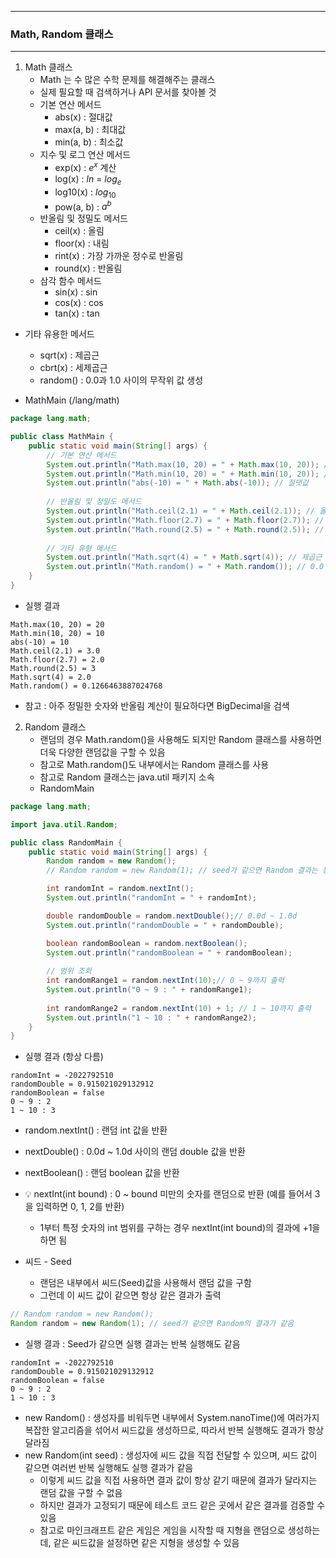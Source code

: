 -----
### Math, Random 클래스
-----
1. Math 클래스
   - Math 는 수 많은 수학 문제를 해결해주는 클래스
   - 실제 필요할 때 검색하거나 API 문서를 찾아볼 것
   - 기본 연산 메서드
      + abs(x) : 절대값
      + max(a, b) : 최대값
      + min(a, b) : 최소값
   - 지수 및 로그 연산 메서드
      + exp(x) : ${e^x}$ 계산
      + log(x) : $ln$ = $log_{e}$
      + log10(x) : $log_{10}$
      + pow(a, b) : ${a^b}$ 
   - 반올림 및 정밀도 메서드
      + ceil(x) : 올림
      + floor(x) : 내림
      + rint(x) : 가장 가까운 정수로 반올림
      + round(x) : 반올림
   - 삼각 함수 메서드
      + sin(x) : sin
      + cos(x) : cos
      + tan(x) : tan
  - 기타 유용한 메서드
      + sqrt(x) : 제곱근
      + cbrt(x) : 세제곱근
      + random() : 0.0과 1.0 사이의 무작위 값 생성

  - MathMain (/lang/math)
```java
package lang.math;

public class MathMain {
    public static void main(String[] args) {
        // 기본 연산 메서드
        System.out.println("Math.max(10, 20) = " + Math.max(10, 20)); // 최댓값
        System.out.println("Math.min(10, 20) = " + Math.min(10, 20)); // 최솟값
        System.out.println("abs(-10) = " + Math.abs(-10)); // 절댓값
        
        // 반올림 및 정밀도 메서드
        System.out.println("Math.ceil(2.1) = " + Math.ceil(2.1)); // 올림
        System.out.println("Math.floor(2.7) = " + Math.floor(2.7)); // 내림
        System.out.println("Math.round(2.5) = " + Math.round(2.5)); // 반올림
        
        // 기타 유형 메서드
        System.out.println("Math.sqrt(4) = " + Math.sqrt(4)); // 제곱근
        System.out.println("Math.random() = " + Math.random()); // 0.0 ~ 1.0 사이의 double 값
    }
}
```
   - 실행 결과
```
Math.max(10, 20) = 20
Math.min(10, 20) = 10
abs(-10) = 10
Math.ceil(2.1) = 3.0
Math.floor(2.7) = 2.0
Math.round(2.5) = 3
Math.sqrt(4) = 2.0
Math.random() = 0.1266463887024768
```
   - 참고 : 아주 정밀한 숫자와 반올림 계산이 필요하다면 BigDecimal을 검색

2. Random 클래스
   - 랜덤의 경우 Math.random()을 사용해도 되지만 Random 클래스를 사용하면 더욱 다양한 랜덤값을 구할 수 있음
   - 참고로 Math.random()도 내부에서는 Random 클래스를 사용
   - 참고로 Random 클래스는 java.util 패키지 소속
   - RandomMain
```java
package lang.math;

import java.util.Random;

public class RandomMain {
    public static void main(String[] args) {
        Random random = new Random();
        // Random random = new Random(1); // seed가 같으면 Random 결과는 동일

        int randomInt = random.nextInt();
        System.out.println("randomInt = " + randomInt);

        double randomDouble = random.nextDouble();// 0.0d ~ 1.0d
        System.out.println("randomDouble = " + randomDouble);

        boolean randomBoolean = random.nextBoolean();
        System.out.println("randomBoolean = " + randomBoolean);
        
        // 범위 조회
        int randomRange1 = random.nextInt(10);// 0 ~ 9까지 출력
        System.out.println("0 ~ 9 : " + randomRange1);
        
        int randomRange2 = random.nextInt(10) + 1; // 1 ~ 10까지 출력
        System.out.println("1 ~ 10 : " + randomRange2);
    }
}
```
   - 실행 결과 (항상 다름)
```
randomInt = -2022792510
randomDouble = 0.915021029132912
randomBoolean = false
0 ~ 9 : 2
1 ~ 10 : 3
```
   - random.nextInt() : 랜덤 int 값을 반환
   - nextDouble() : 0.0d ~ 1.0d 사이의 랜덤 double 값을 반환
   - nextBoolean() : 랜덤 boolean 값을 반환
   - 💡 nextInt(int bound) : 0 ~ bound 미만의 숫자를 랜덤으로 반환 (예를 들어서 3을 입력하면 0, 1, 2를 반환)
     + 1부터 특정 숫자의 int 범위를 구하는 경우 nextInt(int bound)의 결과에 +1을 하면 됨

   - 씨드 - Seed
      + 랜덤은 내부에서 씨드(Seed)값을 사용해서 랜덤 값을 구함
      + 그런데 이 씨드 값이 같으면 항상 같은 결과가 출력
```java
// Random random = new Random();
Random random = new Random(1); // seed가 같으면 Random의 결과가 같음
```
   - 실행 결과 : Seed가 같으면 실행 결과는 반복 실행해도 같음
```
randomInt = -2022792510
randomDouble = 0.915021029132912
randomBoolean = false
0 ~ 9 : 2
1 ~ 10 : 3
```
   - new Random() : 생성자를 비워두면 내부에서 System.nanoTime()에 여러가지 복잡한 알고리즘을 섞어서 씨드값을 생성하므로, 따라서 반복 실행해도 결과가 항상 달라짐
   - new Random(int seed) : 생성자에 씨드 값을 직접 전달할 수 있으며, 씨드 값이 같으면 여러번 반복 실행해도 실행 결과가 같음
      + 이렇게 씨드 값을 직접 사용하면 결과 값이 항상 같기 때문에 결과가 달라지는 랜덤 값을 구할 수 없음
      + 하지만 결과가 고정되기 때문에 테스트 코드 같은 곳에서 같은 결과를 검증할 수 있음
      + 참고로 마인크래프트 같은 게임은 게임을 시작할 때 지형을 랜덤으로 생성하는데, 같은 씨드값을 설정하면 같은 지형을 생성할 수 있음
